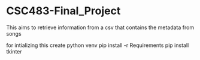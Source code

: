 # CSC483-Final_Project
This aims to retrieve information from a csv that contains the metadata from songs 

for intializing this create python venv
pip install -r Requirements
pip install tkinter
